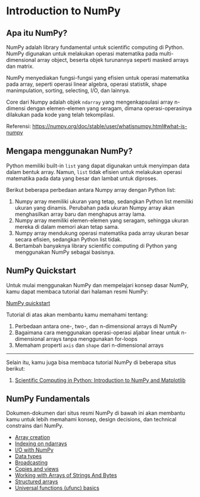 # Introduction to NumPy

## Apa itu NumPy?

NumPy adalah library fundamental untuk scientific computing di Python. NumPy digunakan untuk melakukan operasi matematika pada multi-dimensional array object, beserta objek turunannya seperti masked arrays dan matrix.

NumPy menyediakan fungsi-fungsi yang efisien untuk operasi matematika pada array, seperti operasi linear algebra, operasi statistik, shape manimpulation, sorting, selecting, I/O, dan lainnya.

Core dari Numpy adalah objek `ndarray` yang mengenkapsulasi array n-dimensi dengan elemen-elemen yang seragam, dimana operasi-operasinya dilakukan pada kode yang telah tekompilasi.

Referensi: https://numpy.org/doc/stable/user/whatisnumpy.html#what-is-numpy

## Mengapa menggunakan NumPy?

Python memiliki built-in `list` yang dapat digunakan untuk menyimpan data dalam bentuk array. Namun, `list` tidak efisien untuk melakukan operasi matematika pada data yang besar dan lambat untuk diproses.

Berikut beberapa perbedaan antara Numpy array dengan Python list:

1. Numpy array memiliki ukuran yang tetap, sedangkan Python list memiliki ukuran yang dinamis. Perubahan pada ukuran Numpy array akan menghasilkan array baru dan menghapus array lama.
2. Numpy array memiliki elemen-elemen yang seragam, sehingga ukuran mereka di dalam memori akan tetap sama.
3. Numpy array mendukung operasi matematika pada array ukuran besar secara efisien, sedangkan Python list tidak.
4. Bertambah banyaknya library scientific computing di Python yang menggunakan NumPy sebagai basisnya.

## NumPy Quickstart

Untuk mulai menggunakan NumPy dan mempelajari konsep dasar NumPy, kamu dapat membaca tutorial dari halaman resmi NumPy:

[NumPy quickstart](https://numpy.org/doc/stable/user/quickstart.html)

Tutorial di atas akan membantu kamu memahami tentang:

1. Perbedaan antara one-, two-, dan n-dimensional arrays di NumPy
2. Bagaimana cara menggunakan operasi-operasi aljabar linear untuk n-dimensional arrays tanpa menggunakan for-loops
3. Memaham properti `axis` dan `shape` dari n-dimensional arrays

---

Selain itu, kamu juga bisa membaca tutorial NumPy di beberapa situs berikut:

1. [Scientific Computing in Python: Introduction to NumPy and Matplotlib](https://sebastianraschka.com/blog/2020/numpy-intro.html)

## NumPy Fundamentals

Dokumen-dokumen dari situs resmi NumPy di bawah ini akan membantu kamu untuk lebih memahami konsep, design decisions, dan technical constrains dari NumPy.

- [Array creation](https://numpy.org/doc/stable/user/basics.creation.html)
- [Indexing on ndarrays](https://numpy.org/doc/stable/user/basics.indexing.html)
- [I/O with NumPy](https://numpy.org/doc/stable/user/basics.io.html)
- [Data types](https://numpy.org/doc/stable/user/basics.types.html)
- [Broadcasting](https://numpy.org/doc/stable/user/basics.broadcasting.html)
- [Copies and views](https://numpy.org/doc/stable/user/basics.copies.html)
- [Working with Arrays of Strings And Bytes](https://numpy.org/doc/stable/user/basics.strings.html)
- [Structured arrays](https://numpy.org/doc/stable/user/basics.rec.html)
- [Universal functions (ufunc) basics](https://numpy.org/doc/stable/user/basics.ufuncs.html)
